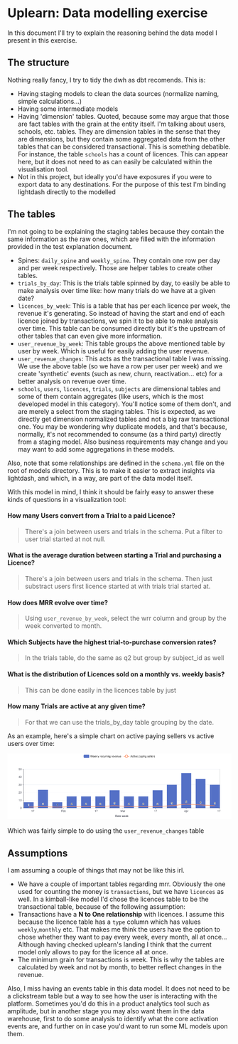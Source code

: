 # Uplearn: Data modelling exercise
In this document I'll try to explain the reasoning behind the data model I present in this exercise. 

## The structure
Nothing really fancy, I try to tidy the dwh as dbt recomends. This is:
* Having staging models to clean the data sources (normalize naming, simple calculations...)
* Having some intermediate models
* Having 'dimension' tables. Quoted, because some may argue that those are fact tables with the grain at the entity itself. I'm talking about users, schools, etc. tables. They are dimension tables in the sense that they are dimensions, but they contain some aggregated data from the other tables that can be considered transactional. This is something debatible. For instance, the table `schools` has a count of licences. This can appear here, but it does not need to as can easily be calculated within the visualisation tool.
* Not in this project, but ideally you'd have exposures if you were to export data to any destinations. For the purpose of this test I'm binding lightdash directly to the modelled 

## The tables
I'm not going to be explaining the staging tables because they contain the same information as the raw ones, which are filled with the information provided in the test explanation document. 
* Spines: `daily_spine` and `weekly_spine`. They contain one row per day and per week respectively. Those are helper tables to create other tables. 
* `trials_by_day`: This is the trials table spinned by day, to easily be able to make analysis over time like: how many trials do we have at a given date?
* `licences_by_week`: This is a table that has per each licence per week, the revenue it's generating. So instead of having the start and end of each licence joined by transactions, we spin it to be able to make analysis over time. This table can be consumed directly but it's the upstream of other tables that can even give more information.
* `user_revenue_by_week`: This table groups the above mentioned table by user by week. Which is useful for easily adding the user revenue.
* `user_revenue_changes`: This acts as the transactional table I was missing. We use the above table (so we have a row per user per week) and we create 'synthetic' events (such as new, churn, reactivation... etc) for a better analysis on revenue over time.
* `schools`, `users`, `licences`, `trials`, `subjects` are dimensional tables and some of them contain aggregates (like users, which is the most developed model in this category). You'll notice some of them don't, and are merely a select from the staging tables. This is expected, as we directly get dimension normalized tables and not a big raw transactional one. You may be wondering why duplicate models, and that's because, normally, it's not recommended to consume (as a third party) directly from a staging model. Also business requirements may change and you may want to add some aggregations in these models. 

Also, note that some relationships are defined in the `schema.yml` file on the root of models directory. This is to make it easier to extract insights via lightdash, and which, in a way, are part of the data model itself.

With this model in mind, I think it should be fairly easy to answer these kinds of questions in a visualization tool:

#### How many Users convert from a Trial to a paid Licence?
> There's a join between users and trials in the schema. Put a filter to user trial started at not null.
#### What is the average duration between starting a Trial and purchasing a Licence?
> There's a join between users and trials in the schema. Then just substract users first licence started at with trials trial started at.
#### How does MRR evolve over time?
> Using `user_revenue_by_week`, select the wrr column and group by the week converted to month.
#### Which Subjects have the highest trial-to-purchase conversion rates?
> In the trials table, do the same as q2 but group by subject_id as well
#### What is the distribution of Licences sold on a monthly vs. weekly basis?
> This can be done easily in the licences table by just 
#### How many Trials are active at any given time?
> For that we can use the trials_by_day table grouping by the date.

As an example, here's a simple chart on active paying sellers vs active users over time:

![](../images/revenue_vs_au.png)

Which was fairly simple to do using the `user_revenue_changes` table

## Assumptions
I am assuming a couple of things that may not be like this irl.
*  We have a couple of important tables regarding mrr. Obviously the one used for counting the money is `transactions`, but we have `licences` as well. In a kimball-like model I'd chose the licences table to be the transactional table, because of the following assumption:
* Transactions have a **N to One relationship** with licences. I assume this because the licence table has a `type` column which has values `weekly`,`monthly` etc. That makes me think the users have the option to chose whether they want to pay every week, every month, all at once... Although having checked uplearn's landing I think that the current model only allows to pay for the licence all at once.
* The minimum grain for transactions is week. This is why the tables are calculated by week and not by month, to better reflect changes in the revenue.
  
Also, I miss having an events table in this data model. It does not need to be a clickstream table but a way to see how the user is interacting with the platform. Sometimes you'd do this in a product analytics tool such as amplitude, but in another stage you may also want them in the data warehouse, first to do some analysis to identify what the core activation events are, and further on in case you'd want to run some ML models upon them.
